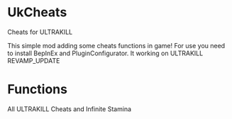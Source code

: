# UkCheats
Cheats for ULTRAKILL

This simple mod adding some cheats functions in game! For use you need to install BepInEx and PluginConfigurator. It working on ULTRAKILL REVAMP_UPDATE

# Functions
All ULTRAKILL Cheats and Infinite Stamina
